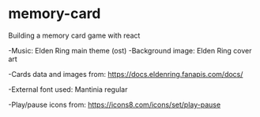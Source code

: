 # memory-card

Building a memory card game with react

-Music: Elden Ring main theme (ost)
-Background image: Elden Ring cover art

-Cards data and images from: https://docs.eldenring.fanapis.com/docs/

-External font used: Mantinia regular

-Play/pause icons from: https://icons8.com/icons/set/play-pause
